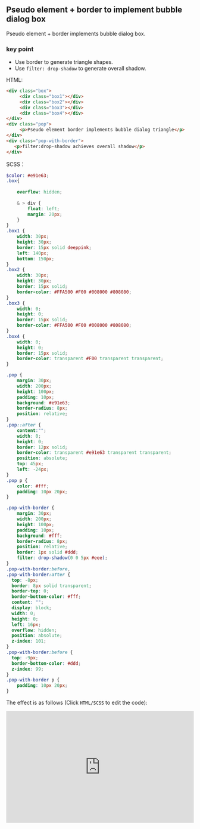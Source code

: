 ## Pseudo element + border to implement bubble dialog box

Pseudo element + border implements bubble dialog box.

### key point

+ Use border to generate triangle shapes.
+ Use `filter: drop-shadow` to generate overall shadow.

HTML:

```html
<div class="box">
     <div class="box1"></div>
     <div class="box2"></div>
     <div class="box3"></div>
     <div class="box4"></div>
</div>
<div class="pop">
     <p>Pseudo element border implements bubble dialog triangle</p>
</div>
<div class="pop-with-border">
   <p>filter:drop-shadow achieves overall shadow</p>
</div>
```

SCSS：
```scss
$color: #e91e63;
.box{
    
    overflow: hidden;
    
    & > div {
        float: left;
        margin: 20px;
    }
}
.box1 {
    width: 30px;
    height: 30px;
    border: 15px solid deeppink;
    left: 140px;
    bottom: 150px;
}
.box2 {
    width: 30px;
    height: 30px;
    border: 15px solid;
    border-color: #FFA500 #F00 #008000 #808080;
}
.box3 {
    width: 0;
    height: 0;
    border: 15px solid;
    border-color: #FFA500 #F00 #008000 #808080;
}
.box4 {
    width: 0;
    height: 0;
    border: 15px solid;
    border-color: transparent #F00 transparent transparent;
}

.pop {
    margin: 30px;
    width: 200px;
    height: 100px;
    padding: 10px;
    background: #e91e63;
    border-radius: 8px;
    position: relative;
}
.pop::after {
    content:"";
    width: 0;
    height: 0;
    border: 12px solid;
    border-color: transparent #e91e63 transparent transparent;
    position: absolute;
    top: 45px;
    left: -24px;
}
.pop p {
    color: #fff;
    padding: 10px 20px;
}

.pop-with-border {
    margin: 30px;
    width: 200px;
    height: 100px;
    padding: 10px;
    background: #fff;
    border-radius: 8px;
    position: relative; 
    border: 1px solid #ddd;
    filter: drop-shadow(0 0 5px #eee);
}
.pop-with-border:before,
.pop-with-border:after {
  top: -8px;
  border: 8px solid transparent;
  border-top: 0;
  border-bottom-color: #fff;
  content: "";
  display: block;
  width: 0;
  height: 0;
  left: 16px;
  overflow: hidden;
  position: absolute;
  z-index: 101;
}
.pop-with-border:before {
  top: -9px;
  border-bottom-color: #ddd;
  z-index: 99;
}
.pop-with-border p {
    padding: 10px 20px;
}
```

The effect is as follows (Click `HTML/SCSS` to edit the code):

<iframe height="300" style="width: 100%;" scrolling="no" title="pesudo-bubble" src="https://codepen.io/dvha/embed/PoXdGYR?default-tab=html%2Cresult" frameborder="no" loading="lazy" allowtransparency="true" allowfullscreen="true">
  See the Pen <a href="https://codepen.io/dvha/pen/PoXdGYR">
  pesudo-bubble</a> by HaDV (<a href="https://codepen.io/dvha">@dvha</a>)
  on <a href="https://codepen.io">CodePen</a>.
</iframe>